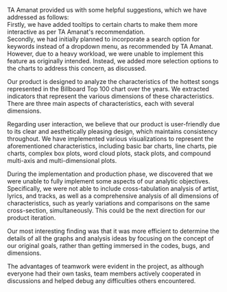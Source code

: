 TA Amanat provided us with some helpful suggestions, which we have addressed as follows:  
Firstly,  we have added tooltips to certain charts to make them more interactive as per TA Amanat's recommendation.   
Secondly, we had initially planned to incorporate a search option for keywords instead of a dropdown menu, as recommended by TA Amanat. However, due to a heavy workload, we were unable to implement this feature as originally intended. Instead, we added more selection options to the charts to address this concern, as discussed.

Our product is designed to analyze the characteristics of the hottest songs represented in the Billboard Top 100 chart over the years. We extracted indicators that represent the various dimensions of these characteristics. There are three main aspects of characteristics, each with several dimensions.

Regarding user interaction, we believe that our product is user-friendly due to its clear and aesthetically pleasing design, which maintains consistency throughout. We have implemented various visualizations to represent the aforementioned characteristics, including basic bar charts, line charts, pie charts, complex box plots, word cloud plots, stack plots, and compound multi-axis and multi-dimensional plots.

During the implementation and production phase, we discovered that we were unable to fully implement some aspects of our analytic objectives. Specifically, we were not able to include cross-tabulation analysis of artist, lyrics, and tracks, as well as a comprehensive analysis of all dimensions of characteristics, such as yearly variations and comparisons on the same cross-section, simultaneously. This could be the next direction for our product iteration.

Our most interesting finding was that it was more efficient to determine the details of all the graphs and analysis ideas by focusing on the concept of our original goals, rather than getting immersed in the codes, bugs, and dimensions.

The advantages of teamwork were evident in the project, as although everyone had their own tasks, team members actively cooperated in discussions and helped debug any difficulties others encountered.



